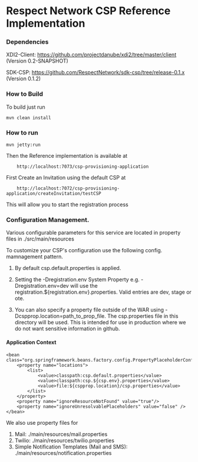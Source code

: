 Respect Network CSP Reference Implementation
============================

### Dependencies

XDI2-Client: https://github.com/projectdanube/xdi2/tree/master/client (Version 0.2-SNAPSHOT) 

SDK-CSP: https://github.com/RespectNetwork/sdk-csp/tree/release-0.1.x (Version 0.1.2) 

### How to  Build
To  build just run

    mvn clean install

### How to run

    mvn jetty:run

Then the Reference implementation is available at

        http://localhost:7073/csp-provisioning-application

First  Create an Invitation using the default CSP at

        http://localhost:7072/csp-provisioning-application/createInvitation/testCSP

This will allow you to  start the registration process

### Configuration Management.

Various configurable parameters for this service are located in property files in
./src/main/resources

To  customize your CSP's configuration use the following config. mamnagement pattern.

 1. By default csp.default.properties is applied.

 2. Setting the -Dregistration.env System Property e.g. -Dregistration.env=dev will use the registration.${registration.env}.properties. Valid entries are dev, stage or ote.

 3. You can also  specify  a property file outside of the WAR using -Dcspprop.location=path_to_prop_file. The csp.properties file in this directory will be used. This is intended for use in production where  we do  not want sensitive information in github.

#### Application Context ####

    <bean class="org.springframework.beans.factory.config.PropertyPlaceholderConfigurer">
        <property name="locations">
            <list>
                <value>classpath:csp.default.properties</value>
                <value>classpath:csp.${csp.env}.properties</value>
                <value>file:${cspprop.location}/csp.properties</value>
            </list>
        </property>
        <property name="ignoreResourceNotFound" value="true"/>
        <property name="ignoreUnresolvablePlaceholders" value="false" />
    </bean>

We also use property files for 

 1. Mail: ./main/resources/mail.properties
 2. Twilio: ./main/resources/twilio.properties
 3. Simple Notification Templates (Mail and SMS): ./main/resources/notification.properties
